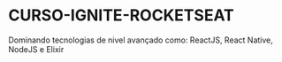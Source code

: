 # CURSO-IGNITE-ROCKETSEAT
Dominando tecnologias de nivel avançado como: ReactJS, React Native, NodeJS e Elixir

